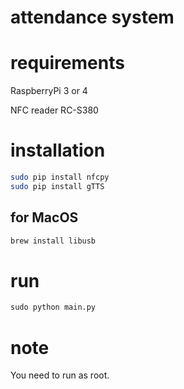# attendance system

# requirements
RaspberryPi 3 or 4

NFC reader RC-S380

# installation
```bash
sudo pip install nfcpy
sudo pip install gTTS
```

## for MacOS
```bash
brew install libusb
```


# run
```python
sudo python main.py
```

# note
You need to run as root.

